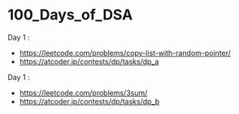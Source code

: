 # 100_Days_of_DSA

Day 1 :
- https://leetcode.com/problems/copy-list-with-random-pointer/
- https://atcoder.jp/contests/dp/tasks/dp_a

Day 1 :
- https://leetcode.com/problems/3sum/
- https://atcoder.jp/contests/dp/tasks/dp_b

